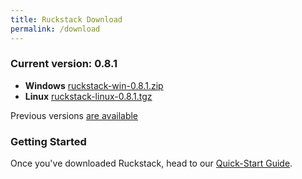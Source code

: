 ```yaml
---
title: Ruckstack Download
permalink: /download
---
```


### Current version: 0.8.1

- **Windows** [ruckstack-win-0.8.1.zip](https://github.com/ruckstack/ruckstack/releases/download/v0.8.1/ruckstack-win-0.8.1.zip)
- **Linux**  [ruckstack-linux-0.8.1.tgz](https://github.com/ruckstack/ruckstack/releases/download/v0.8.1/ruckstack-linux-0.8.1.tgz)

Previous versions [are available](https://github.com/ruckstack/ruckstack/releases) 

### Getting Started

Once you've downloaded Ruckstack, head to our [Quick-Start Guide](/quickstart). 


